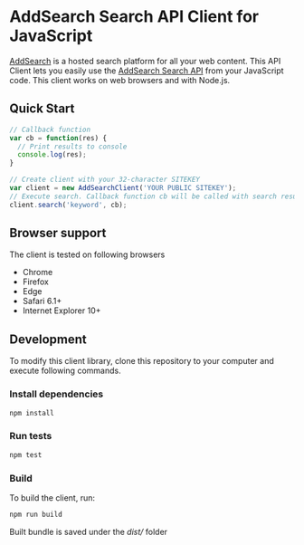 # AddSearch Search API Client for JavaScript

[AddSearch](https://www.addsearch.com) is a hosted search platform for all your web content. This API 
Client lets you easily use the [AddSearch Search API](https://www.addsearch.com/support/api-reference/) 
from your JavaScript code. This client works on web browsers and with Node.js.

## Quick Start
```js
// Callback function
var cb = function(res) {
  // Print results to console
  console.log(res);
}

// Create client with your 32-character SITEKEY
var client = new AddSearchClient('YOUR PUBLIC SITEKEY');
// Execute search. Callback function cb will be called with search results
client.search('keyword', cb);
```

## Browser support
The client is tested on following browsers
- Chrome
- Firefox
- Edge
- Safari 6.1+
- Internet Explorer 10+

## Development
To modify this client library, clone this repository to your computer and execute following commands.
### Install dependencies
```sh
npm install
```

### Run tests
```sh
npm test
```

### Build
To build the client, run:

```sh
npm run build
```

Built bundle is saved under the *dist/* folder